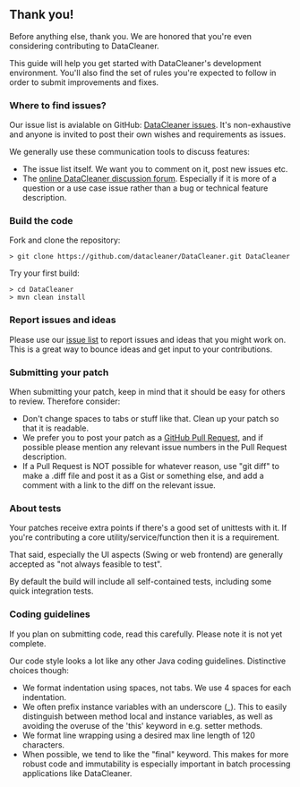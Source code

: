 ## Thank you!

Before anything else, thank you. We are honored that you're even considering contributing to DataCleaner.

This guide will help you get started with DataCleaner's development environment. You'll also find the set of rules you're expected to follow in order to submit improvements and fixes.

### Where to find issues?

Our issue list is avialable on GitHub: [DataCleaner issues](https://github.com/datacleaner/DataCleaner/issues). It's non-exhaustive and anyone is invited to post their own wishes and requirements as issues.

We generally use these communication tools to discuss features:

 * The issue list itself. We want you to comment on it, post new issues etc.
 * The [online DataCleaner discussion forum](https://datacleaner.org/forum). Especially if it is more of a question or a use case issue rather than a bug or technical feature description.

### Build the code

Fork and clone the repository:

```
> git clone https://github.com/datacleaner/DataCleaner.git DataCleaner
```

Try your first build:

```
> cd DataCleaner
> mvn clean install
```

### Report issues and ideas

Please use our [issue list](https://github.com/datacleaner/DataCleaner/issues) to report issues and ideas that you might work on. This is a great way to bounce ideas and get input to your contributions.

### Submitting your patch

When submitting your patch, keep in mind that it should be easy for others to review. Therefore consider:

* Don't change spaces to tabs or stuff like that. Clean up your patch so that it is readable.
* We prefer you to post your patch as a [GitHub Pull Request](https://github.com/datacleaner/DataCleaner/pulls), and if possible please mention any relevant issue numbers in the Pull Request description.
* If a Pull Request is NOT possible for whatever reason, use "git diff" to make a .diff file and post it as a Gist or something else, and add a comment with a link to the diff on the relevant issue.

### About tests

Your patches receive extra points if there's a good set of unittests with it. If you're contributing a core utility/service/function then it is a requirement.

That said, especially the UI aspects (Swing or web frontend) are generally accepted as "not always feasible to test".

By default the build will include all self-contained tests, including some quick integration tests.

### Coding guidelines

If you plan on submitting code, read this carefully. Please note it is not yet complete.

Our code style looks a lot like any other Java coding guidelines. Distinctive choices though:

* We format indentation using spaces, not tabs. We use 4 spaces for each indentation.
* We often prefix instance variables with an underscore (_). This to easily distinguish between method local and instance variables, as well as avoiding the overuse of the 'this' keyword in e.g. setter methods.
* We format line wrapping using a desired max line length of 120 characters.
* When possible, we tend to like the "final" keyword. This makes for more robust code and immutability is especially important in batch processing applications like DataCleaner.